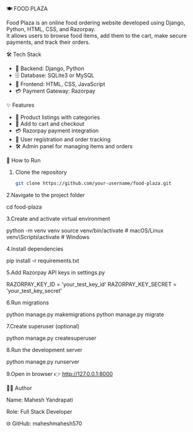 🍽️ FOOD PLAZA

Food Plaza is an online food ordering website developed using Django, Python, HTML, CSS, and Razorpay.  
It allows users to browse food items, add them to the cart, make secure payments, and track their orders.  

🛠️ Tech Stack
- 🐍 Backend: Django, Python  
- 🗄️ Database: SQLite3 or MySQL  
- 🎨 Frontend: HTML, CSS, JavaScript  
- 💳 Payment Gateway: Razorpay 

✨ Features
- 📂 Product listings with categories  
- 🛒 Add to cart and checkout  
- 💳 Razorpay payment integration  
- 👤 User registration and order tracking  
- 🛠️ Admin panel for managing items and orders    

🚀 How to Run

1. Clone the repository  
   ```bash
   git clone https://github.com/your-username/food-plaza.git

2.Navigate to the project folder

cd food-plaza

3.Create and activate virtual environment

python -m venv venv
source venv/bin/activate   # macOS/Linux
venv\Scripts\activate      # Windows

4.Install dependencies

pip install -r requirements.txt

5.Add Razorpay API keys in settings.py

RAZORPAY_KEY_ID = 'your_test_key_id'
RAZORPAY_KEY_SECRET = 'your_test_key_secret'

6.Run migrations

python manage.py makemigrations
python manage.py migrate

7.Create superuser (optional)

python manage.py createsuperuser

8.Run the development server

python manage.py runserver


9.Open in browser
👉 http://127.0.0.1:8000

👨‍💻 Author

Name: Mahesh Yandrapati

Role: Full Stack Developer

🌐 GitHub: maheshmahesh570
